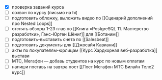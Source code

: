 - [x] проверка заданий курса
- [ ] созвон по курсу (письмо на hi)
- [ ] подготовить обложку, выложить видео по [[Сценарий дополнений про Nested Loops]]
- [ ] отснять обзоры 1-23 глав по [[Книга «PostgreSQL 11. Мастерство разработки», Ганс-Юрген Шёниг]] для [[Ботаним]]
- [ ] подготовить-выставить счета по [[Salesbeat]]
- [ ] подготовить документы для [[Джосайя Кавиани]]
- [ ] акты по покупателям-юрлицам [[Курс Хардкорная веб-разработка]] выстави
- [ ] МТС, Мегафон — добавь студентов на курс по новым оплатам
- [ ] напиши поставь на завтра пост [[Пост Мегафон МТС Билайн Теле2 курс]]

